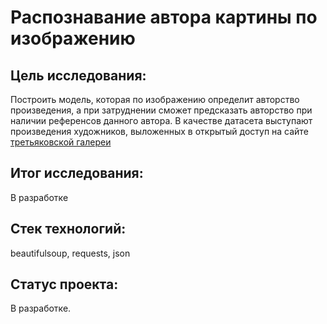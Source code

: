 # Распознавание автора картины по изображению

## Цель исследования:

Построить модель, которая по изображению определит авторство произведения, а при затруднении
сможет предсказать авторство при наличии референсов данного автора.
В качестве датасета выступают произведения художников, выложенных в открытый доступ на сайте
[третьяковской галереи](https://www.tretyakovgallery.ru/)

## Итог исследования:

В разработке

## Стек технологий:

beautifulsoup, requests, json

## Статус проекта:

В разработке.
